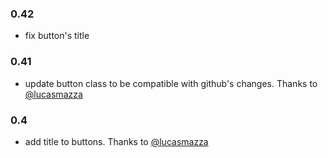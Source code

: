 ### 0.42
  * fix button's title
### 0.41
  * update button class to be compatible with github's changes. Thanks to [@lucasmazza](http://github.com/lucasmazza)
### 0.4
  * add title to buttons. Thanks to [@lucasmazza](http://github.com/lucasmazza)
